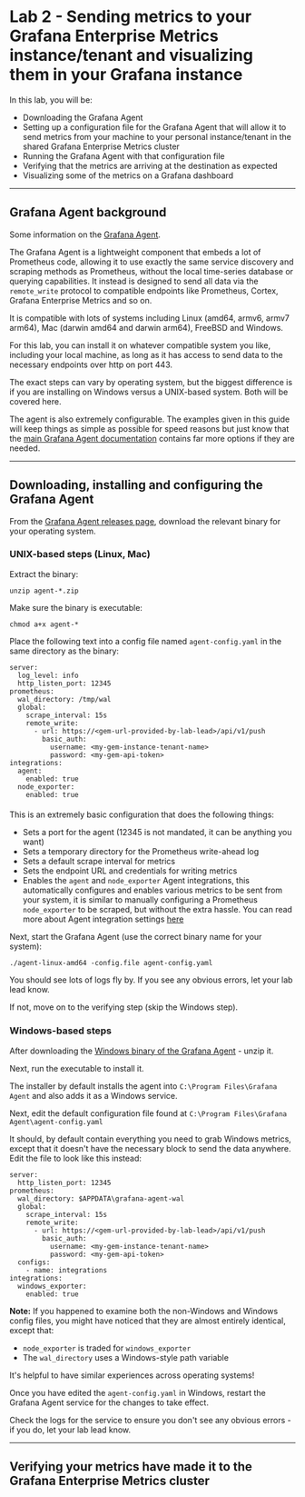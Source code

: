 # Lab 2 - Sending metrics to your Grafana Enterprise Metrics instance/tenant and visualizing them in your Grafana instance

In this lab, you will be:
- Downloading the Grafana Agent
- Setting up a configuration file for the Grafana Agent that will allow it to send metrics from your machine to your personal instance/tenant in the shared Grafana Enterprise Metrics cluster
- Running the Grafana Agent with that configuration file
- Verifying that the metrics are arriving at the destination as expected
- Visualizing some of the metrics on a Grafana dashboard

---

## Grafana Agent background
Some information on the [Grafana Agent](https://github.com/grafana/agent/).

The Grafana Agent is a lightweight component that embeds a lot of Prometheus code, allowing it to use exactly the same service discovery and scraping methods as Prometheus, without the local time-series database or querying capabilities. It instead is designed to send all data via the `remote_write` protocol to compatible endpoints like Prometheus, Cortex, Grafana Enterprise Metrics and so on.

It is compatible with lots of systems including Linux (amd64, armv6, armv7 arm64), Mac (darwin amd64 and darwin arm64), FreeBSD and Windows.

For this lab, you can install it on whatever compatible system you like, including your local machine, as long as it has access to send data to the necessary endpoints over http on port 443.

The exact steps can vary by operating system, but the biggest difference is if you are installing on Windows versus a UNIX-based system. Both will be covered here.

The agent is also extremely configurable. The examples given in this guide will keep things as simple as possible for speed reasons but just know that the [main Grafana Agent documentation](https://grafana.com/docs/agent/latest/) contains far more options if they are needed.

---

## Downloading, installing and configuring the Grafana Agent

From the [Grafana Agent releases page](https://github.com/grafana/agent/releases), download the relevant binary for your operating system.

### **UNIX-based steps (Linux, Mac)**

Extract the binary:

`unzip agent-*.zip`

Make sure the binary is executable:

`chmod a+x agent-*`

Place the following text into a config file named `agent-config.yaml` in the same directory as the binary:

```
server:
  log_level: info
  http_listen_port: 12345
prometheus:
  wal_directory: /tmp/wal
  global:
    scrape_interval: 15s
    remote_write:
      - url: https://<gem-url-provided-by-lab-lead>/api/v1/push
        basic_auth:
          username: <my-gem-instance-tenant-name>
          password: <my-gem-api-token>
integrations:
  agent:
    enabled: true
  node_exporter:
    enabled: true
```
####
This is an extremely basic configuration that does the following things:

- Sets a port for the agent (12345 is not mandated, it can be anything you want)
- Sets a temporary directory for the Prometheus write-ahead log
- Sets a default scrape interval for metrics
- Sets the endpoint URL and credentials for writing metrics
- Enables the `agent` and `node_exporter` Agent integrations, this automatically configures and enables various metrics to be sent from your system, it is similar to manually configuring a Prometheus `node_exporter` to be scraped, but without the extra hassle. You can read more about Agent integration settings [here](https://grafana.com/docs/agent/latest/configuration/integrations/)

Next, start the Grafana Agent (use the correct binary name for your system):

`./agent-linux-amd64 -config.file agent-config.yaml`

You should see lots of logs fly by. If you see any obvious errors, let your lab lead know.

If not, move on to the verifying step (skip the Windows step).

### **Windows-based steps**

After downloading the [Windows binary of the Grafana Agent](https://github.com/grafana/agent/releases/download/v0.18.0/agent-windows-amd64.exe.zip) - unzip it.

Next, run the executable to install it.

The installer by default installs the agent into `C:\Program Files\Grafana Agent` and also adds it as a Windows service.

Next, edit the default configuration file found at `C:\Program Files\Grafana Agent\agent-config.yaml`

It should, by default contain everything you need to grab Windows metrics, except that it doesn't have the necessary block to send the data anywhere. Edit the file to look like this instead:

```
server:
  http_listen_port: 12345
prometheus:
  wal_directory: $APPDATA\grafana-agent-wal
  global:
    scrape_interval: 15s
    remote_write:
      - url: https://<gem-url-provided-by-lab-lead>/api/v1/push
        basic_auth:
          username: <my-gem-instance-tenant-name>
          password: <my-gem-api-token>
  configs:
    - name: integrations
integrations:
  windows_exporter:
    enabled: true
```

**Note:** If you happened to examine both the non-Windows and Windows config files, you might have noticed that they are almost entirely identical, except that:
- `node_exporter` is traded for `windows_exporter`
- The `wal_directory` uses a Windows-style path variable

It's helpful to have similar experiences across operating systems!

Once you have edited the `agent-config.yaml` in Windows, restart the Grafana Agent service for the changes to take effect.

Check the logs for the service to ensure you don't see any obvious errors - if you do, let your lab lead know.

---
## Verifying your metrics have made it to the Grafana Enterprise Metrics cluster

